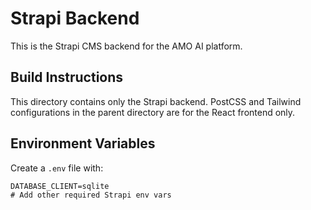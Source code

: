 # Strapi Backend

This is the Strapi CMS backend for the AMO AI platform.

## Build Instructions

This directory contains only the Strapi backend. PostCSS and Tailwind configurations in the parent directory are for the React frontend only.

## Environment Variables

Create a `.env` file with:
```
DATABASE_CLIENT=sqlite
# Add other required Strapi env vars
```
